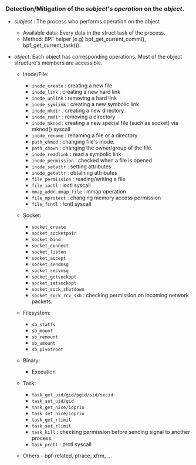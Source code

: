 ### Detection/Mitigation of the *subject*'s *operation* on the *object*.

- *subject* : The process who performs operation on the object
	- Available data: Every data in the struct task of the process.
	- Method: BPF helper (e.g) bpf_get_current_comm(), bpf_get_current_task()). 

- *object*: Each object has corresponding operations. Most of the object structure's members are accessible.
	- Inode/File: 
		- `inode_create` : creating a new file
		- `inode_link` : creating a new hard link
		- `inode_unlink` : removing a hard link
		- `inode_symlink` : creating a new symbolic link
		- `inode_mkdir` : creating a new directory
		- `inode_rmdir` : removing a directory
		- `inode_mknod` : creating a new special file (such as socket) via mknod() syscall
		- `inode_rename` : renaming a file or a directory
		- `path_chmod` : changing file's mode.
		- `path_chown` : changing the owner/group of the file.
		- `inode_readlink` : read a symbolic link
		- `inode_permission` : checked when a file is opened
		- `inode_setattr` : setting attributes
		- `inode_getattr` : obtaining attributes
		- `file_permission` : reading/writing a file
		- `file_ioctl` : ioctl syscall
		- `mmap_addr`, `mmap_file` : mmap operation
		- `file_mprotect` : changing memory access permission
		- `file_fcntl` : fcntl syscall. 

	- Socket:
		- `socket_create`
		- `socket_socketpair`
		- `socket_bind`
		- `socket_connect`
		- `socket_listen`
		- `socket_accept`
		- `socket_sendmsg`
		- `socket_recvmsg`
		- `socket_getsockopt`
		- `socket_setsockopt`
		- `socket_sock_shutdown`
		- `socket_sock_rcv_skb` : checking permission on incoming network packets.  

	- Filesystem:
		- `sb_statfs`
		- `sb_mount`
		- `sb_remount`
		- `sb_umount`
		- `sb_pivotroot`

	- Binary: 
		-  Execution
	- Task:
		- `task_get_uid/gid/pgid/sid/secid`
		- `task_set_uid/gid`
		- `task_get_nice/ioprio`
		- `task_set_nice/ioprio`
		- `task_get_rlimit`
		- `task_set_rlimit`
		- `task_kill` : checking permission before sending signal to another process.
		- `task_prctl` : prctl syscall

	- Others - bpf-related, ptrace, xfrm, ...
